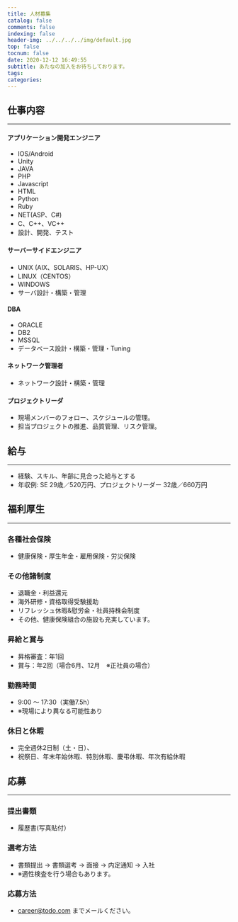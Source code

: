 ```yaml
---
title: 人材募集
catalog: false
comments: false
indexing: false
header-img: ../../../../img/default.jpg
top: false
tocnum: false
date: 2020-12-12 16:49:55
subtitle: あたなの加入をお待ちしております。
tags:
categories:
---
```

## 仕事内容
---------------	
#### アプリケーション開発エンジニア
- IOS/Android
- Unity
- JAVA
- PHP
- Javascript
- HTML
- Python
- Ruby
- NET(ASP、C#)
- C、C++、VC++
- 設計、開発、テスト

#### サーバーサイドエンジニア
- UNIX (AIX、SOLARIS、HP-UX）
- LINUX（CENTOS）
- WINDOWS
- サーバ設計・構築・管理

#### DBA
- ORACLE
- DB2
- MSSQL
- データベース設計・構築・管理・Tuning

#### ネットワーク管理者
- ネットワーク設計・構築・管理

#### プロジェクトリーダ
- 現場メンバーのフォロー、スケジュールの管理。
- 担当プロジェクトの推進、品質管理、リスク管理。

## 給与
---------------	
- 経験、スキル、年齢に見合った給与とする
- 年収例: SE 29歳／520万円、プロジェクトリーダー 32歳／660万円

## 福利厚生
---------------	
### 各種社会保険
- 健康保険・厚生年金・雇用保険・労災保険

### その他諸制度
- 退職金・利益還元
- 海外研修・資格取得受験援助
- リフレッシュ休暇&慰労金・社員持株会制度
- その他、健康保険組合の施設も充実しています。

### 昇給と賞与
- 昇格審査：年1回
- 賞与：年2回（場合6月、12月　※正社員の場合）

### 勤務時間
- 9:00 ～ 17:30（実働7.5h）
- ※現場により異なる可能性あり

### 休日と休暇
- 完全週休2日制（土・日）、
- 祝祭日、年末年始休暇、特別休暇、慶弔休暇、年次有給休暇

## 応募
---------------	
### 提出書類
- 履歴書(写真貼付）

### 選考方法
- 書類提出 → 書類選考 → 面接 → 内定通知 → 入社
- ※適性検査を行う場合もあります。

### 応募方法
- career@todo.com までメールください。